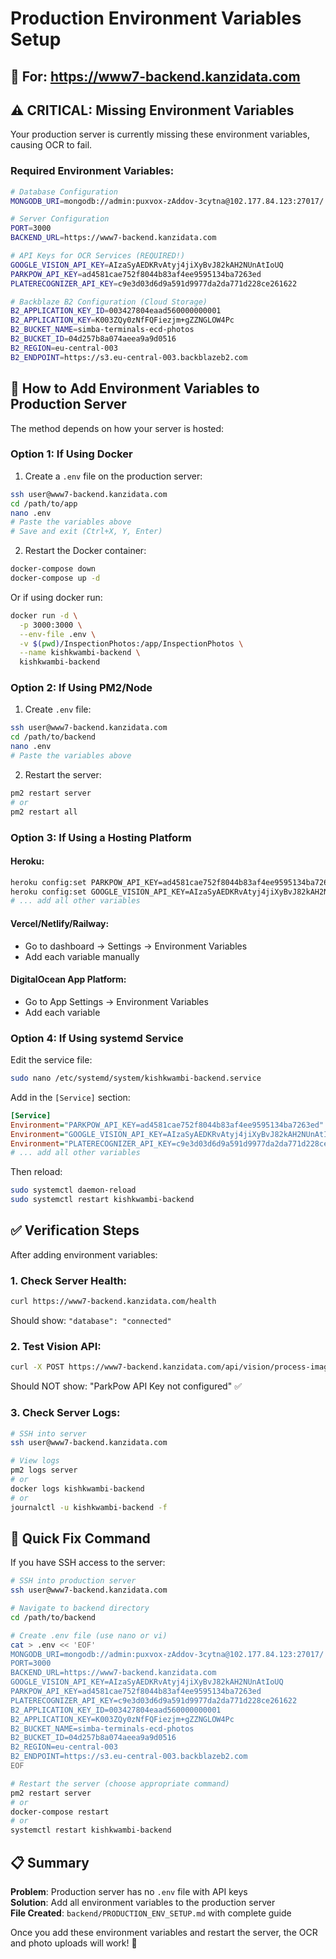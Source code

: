 # Production Environment Variables Setup

## 🚀 For: https://www7-backend.kanzidata.com

## ⚠️ CRITICAL: Missing Environment Variables

Your production server is currently missing these environment variables, causing OCR to fail.

### Required Environment Variables:

```bash
# Database Configuration
MONGODB_URI=mongodb://admin:puxvox-zAddov-3cytna@102.177.84.123:27017/

# Server Configuration
PORT=3000
BACKEND_URL=https://www7-backend.kanzidata.com

# API Keys for OCR Services (REQUIRED!)
GOOGLE_VISION_API_KEY=AIzaSyAEDKRvAtyj4jiXyBvJ82kAH2NUnAtIoUQ
PARKPOW_API_KEY=ad4581cae752f8044b83af4ee9595134ba7263ed
PLATERECOGNIZER_API_KEY=c9e3d03d6d9a591d9977da2da771d228ce261622

# Backblaze B2 Configuration (Cloud Storage)
B2_APPLICATION_KEY_ID=003427804eaad560000000001
B2_APPLICATION_KEY=K003ZQy0zNfFQFiezjm+gZZNGLOW4Pc
B2_BUCKET_NAME=simba-terminals-ecd-photos
B2_BUCKET_ID=04d257b8a074aeea9a9d0516
B2_REGION=eu-central-003
B2_ENDPOINT=https://s3.eu-central-003.backblazeb2.com
```

## 📝 How to Add Environment Variables to Production Server

The method depends on how your server is hosted:

### Option 1: If Using Docker

1. Create a `.env` file on the production server:
```bash
ssh user@www7-backend.kanzidata.com
cd /path/to/app
nano .env
# Paste the variables above
# Save and exit (Ctrl+X, Y, Enter)
```

2. Restart the Docker container:
```bash
docker-compose down
docker-compose up -d
```

Or if using docker run:
```bash
docker run -d \
  -p 3000:3000 \
  --env-file .env \
  -v $(pwd)/InspectionPhotos:/app/InspectionPhotos \
  --name kishkwambi-backend \
  kishkwambi-backend
```

### Option 2: If Using PM2/Node

1. Create `.env` file:
```bash
ssh user@www7-backend.kanzidata.com
cd /path/to/backend
nano .env
# Paste the variables above
```

2. Restart the server:
```bash
pm2 restart server
# or
pm2 restart all
```

### Option 3: If Using a Hosting Platform

#### Heroku:
```bash
heroku config:set PARKPOW_API_KEY=ad4581cae752f8044b83af4ee9595134ba7263ed
heroku config:set GOOGLE_VISION_API_KEY=AIzaSyAEDKRvAtyj4jiXyBvJ82kAH2NUnAtIoUQ
# ... add all other variables
```

#### Vercel/Netlify/Railway:
- Go to dashboard → Settings → Environment Variables
- Add each variable manually

#### DigitalOcean App Platform:
- Go to App Settings → Environment Variables
- Add each variable

### Option 4: If Using systemd Service

Edit the service file:
```bash
sudo nano /etc/systemd/system/kishkwambi-backend.service
```

Add in the `[Service]` section:
```ini
[Service]
Environment="PARKPOW_API_KEY=ad4581cae752f8044b83af4ee9595134ba7263ed"
Environment="GOOGLE_VISION_API_KEY=AIzaSyAEDKRvAtyj4jiXyBvJ82kAH2NUnAtIoUQ"
Environment="PLATERECOGNIZER_API_KEY=c9e3d03d6d9a591d9977da2da771d228ce261622"
# ... add all other variables
```

Then reload:
```bash
sudo systemctl daemon-reload
sudo systemctl restart kishkwambi-backend
```

## ✅ Verification Steps

After adding environment variables:

### 1. Check Server Health:
```bash
curl https://www7-backend.kanzidata.com/health
```

Should show: `"database": "connected"`

### 2. Test Vision API:
```bash
curl -X POST https://www7-backend.kanzidata.com/api/vision/process-image
```

Should NOT show: "ParkPow API Key not configured" ✅

### 3. Check Server Logs:
```bash
# SSH into server
ssh user@www7-backend.kanzidata.com

# View logs
pm2 logs server
# or
docker logs kishkwambi-backend
# or
journalctl -u kishkwambi-backend -f
```

## 🎯 Quick Fix Command

If you have SSH access to the server:

```bash
# SSH into production server
ssh user@www7-backend.kanzidata.com

# Navigate to backend directory
cd /path/to/backend

# Create .env file (use nano or vi)
cat > .env << 'EOF'
MONGODB_URI=mongodb://admin:puxvox-zAddov-3cytna@102.177.84.123:27017/
PORT=3000
BACKEND_URL=https://www7-backend.kanzidata.com
GOOGLE_VISION_API_KEY=AIzaSyAEDKRvAtyj4jiXyBvJ82kAH2NUnAtIoUQ
PARKPOW_API_KEY=ad4581cae752f8044b83af4ee9595134ba7263ed
PLATERECOGNIZER_API_KEY=c9e3d03d6d9a591d9977da2da771d228ce261622
B2_APPLICATION_KEY_ID=003427804eaad560000000001
B2_APPLICATION_KEY=K003ZQy0zNfFQFiezjm+gZZNGLOW4Pc
B2_BUCKET_NAME=simba-terminals-ecd-photos
B2_BUCKET_ID=04d257b8a074aeea9a9d0516
B2_REGION=eu-central-003
B2_ENDPOINT=https://s3.eu-central-003.backblazeb2.com
EOF

# Restart the server (choose appropriate command)
pm2 restart server
# or
docker-compose restart
# or
systemctl restart kishkwambi-backend
```

## 📋 Summary

**Problem**: Production server has no `.env` file with API keys  
**Solution**: Add all environment variables to the production server  
**File Created**: `backend/PRODUCTION_ENV_SETUP.md` with complete guide

Once you add these environment variables and restart the server, the OCR and photo uploads will work! 🎉
